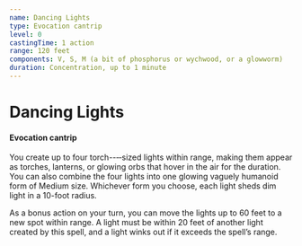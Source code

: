 ```yaml
---
name: Dancing Lights
type: Evocation cantrip
level: 0
castingTime: 1 action
range: 120 feet
components: V, S, M (a bit of phosphorus or wychwood, or a glowworm)
duration: Concentration, up to 1 minute
---
```


# Dancing Lights

#### Evocation cantrip

You create up to four torch--‐‑sized lights within range, making them appear as torches, lanterns, or glowing orbs that hover in the air for the duration. You can also combine the four lights into one glowing vaguely humanoid form of Medium size. Whichever form you choose, each light sheds dim light in a 10-foot radius.

As a bonus action on your turn, you can move the lights up to 60 feet to a new spot within range. A light must be within 20 feet of another light created by this spell, and a light winks out if it exceeds the spell’s range.
